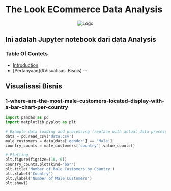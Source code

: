 # The Look ECommerce Data Analysis

<p align="center">
  <img src="https://png.pngtree.com/png-vector/20230726/ourmid/pngtree-coloring-pages-free-kids-printable-teddy-bear-drawing-in-pencil-cartoon-png-image_6746133.png" alt="Logo" />
</p>

Ini adalah Jupyter notebook dari data Analysis
--
### Table Of Contets
- [Introduction](#introduction)
- [Pertanyaan](#Visualisasi Bisnis)
--
## Visualisasi Bisnis
### 1-where-are-the-most-male-customers-located-display-with-a-bar-chart-per-country
```Python
import pandas as pd
import matplotlib.pyplot as plt

# Example data loading and processing (replace with actual data processing)
data = pd.read_csv('data.csv')
male_customers = data[data['gender'] == 'Male']
country_counts = male_customers['country'].value_counts()

# Plotting
plt.figure(figsize=(10, 6))
country_counts.plot(kind='bar')
plt.title('Number of Male Customers by Country')
plt.xlabel('Country')
plt.ylabel('Number of Male Customers')
plt.show()
```